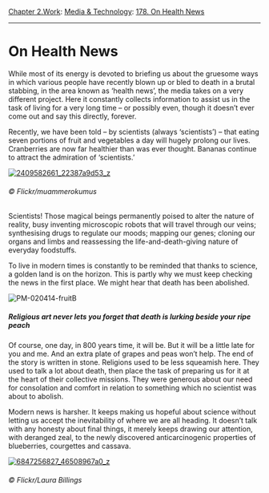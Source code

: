 [Chapter 2.Work](https://www.theschooloflife.com/thebookoflife/category/work/): [Media & Technology](https://www.theschooloflife.com/thebookoflife/category/work/media-and-technology/): [178. On Health News](https://www.theschooloflife.com/thebookoflife/eating-seven-portions-of-fruit-and-vegetables-a-day-will-kill-you/)

* * *

# On Health News

While most of its energy is devoted to briefing us about the gruesome ways in which various people have recently blown up or bled to death in a brutal stabbing, in the area known as ‘health news’, the media takes on a very different project. Here it constantly collects information to assist us in the task of living for a very long time – or possibly even, though it doesn’t ever come out and say this directly, forever.

Recently, we have been told – by scientists (always ‘scientists’) – that eating seven portions of fruit and vegetables a day will hugely prolong our lives. Cranberries are now far healthier than was ever thought. Bananas continue to attract the admiration of ‘scientists.’

[![2409582661_22387a9d53_z](https://www.theschooloflife.com/thebookoflife/wp-content/uploads/2014/10/2409582661_22387a9d53_z.jpg)](http://www.thebookoflife.org/wp-content/uploads/2014/10/2409582661_22387a9d53_z.jpg)

###### © Flickr/muammerokumus

Scientists! Those magical beings permanently poised to alter the nature of reality, busy inventing microscopic robots that will travel through our veins; synthesising drugs to regulate our moods; mapping our genes; cloning our organs and limbs and reassessing the life-and-death-giving nature of everyday foodstuffs.

To live in modern times is constantly to be reminded that thanks to science, a golden land is on the horizon. This is partly why we must keep checking the news in the first place. We might hear that death has been abolished.

![PM-020414-fruitB](https://www.theschooloflife.com/thebookoflife/wp-content/uploads/2014/09/PM-020414-fruitB.jpg)

##### Religious art never lets you forget that death is lurking beside your ripe peach

Of course, one day, in 800 years time, it will be. But it will be a little late for you and me. And an extra plate of grapes and peas won’t help. The end of the story is written in stone. Religions used to be less squeamish here. They used to talk a lot about death, then place the task of preparing us for it at the heart of their collective missions. They were generous about our need for consolation and comfort in relation to something which no scientist was about to abolish.

Modern news is harsher. It keeps making us hopeful about science without letting us accept the inevitability of where we are all heading. It doesn’t talk with any honesty about final things, it merely keeps drawing our attention, with deranged zeal, to the newly discovered anticarcinogenic properties of blueberries, courgettes and cassava.

[![6847256827_46508967a0_z](https://www.theschooloflife.com/thebookoflife/wp-content/uploads/2014/10/6847256827_46508967a0_z.jpg)](http://www.thebookoflife.org/wp-content/uploads/2014/10/6847256827_46508967a0_z.jpg)

###### © Flickr/Laura Billings
